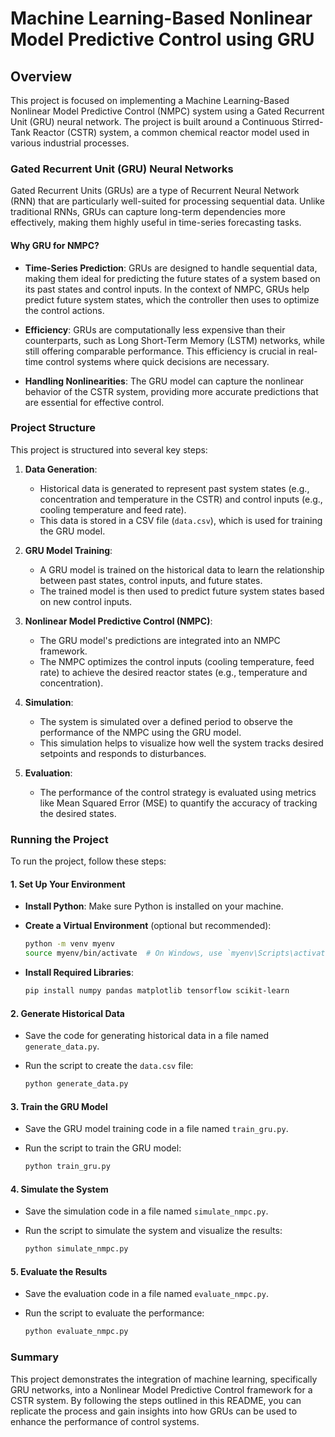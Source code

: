 # **Machine Learning-Based Nonlinear Model Predictive Control using GRU**

## **Overview**

This project is focused on implementing a Machine Learning-Based Nonlinear Model Predictive Control (NMPC) system using a Gated Recurrent Unit (GRU) neural network. The project is built around a Continuous Stirred-Tank Reactor (CSTR) system, a common chemical reactor model used in various industrial processes.

### **Gated Recurrent Unit (GRU) Neural Networks**

Gated Recurrent Units (GRUs) are a type of Recurrent Neural Network (RNN) that are particularly well-suited for processing sequential data. Unlike traditional RNNs, GRUs can capture long-term dependencies more effectively, making them highly useful in time-series forecasting tasks.

#### **Why GRU for NMPC?**

- **Time-Series Prediction**: GRUs are designed to handle sequential data, making them ideal for predicting the future states of a system based on its past states and control inputs. In the context of NMPC, GRUs help predict future system states, which the controller then uses to optimize the control actions.
  
- **Efficiency**: GRUs are computationally less expensive than their counterparts, such as Long Short-Term Memory (LSTM) networks, while still offering comparable performance. This efficiency is crucial in real-time control systems where quick decisions are necessary.

- **Handling Nonlinearities**: The GRU model can capture the nonlinear behavior of the CSTR system, providing more accurate predictions that are essential for effective control.

### **Project Structure**

This project is structured into several key steps:

1. **Data Generation**:
   - Historical data is generated to represent past system states (e.g., concentration and temperature in the CSTR) and control inputs (e.g., cooling temperature and feed rate).
   - This data is stored in a CSV file (`data.csv`), which is used for training the GRU model.

2. **GRU Model Training**:
   - A GRU model is trained on the historical data to learn the relationship between past states, control inputs, and future states.
   - The trained model is then used to predict future system states based on new control inputs.

3. **Nonlinear Model Predictive Control (NMPC)**:
   - The GRU model's predictions are integrated into an NMPC framework.
   - The NMPC optimizes the control inputs (cooling temperature, feed rate) to achieve the desired reactor states (e.g., temperature and concentration).

4. **Simulation**:
   - The system is simulated over a defined period to observe the performance of the NMPC using the GRU model.
   - This simulation helps to visualize how well the system tracks desired setpoints and responds to disturbances.

5. **Evaluation**:
   - The performance of the control strategy is evaluated using metrics like Mean Squared Error (MSE) to quantify the accuracy of tracking the desired states.

### **Running the Project**

To run the project, follow these steps:

#### **1. Set Up Your Environment**

- **Install Python**: Make sure Python is installed on your machine.
- **Create a Virtual Environment** (optional but recommended):

  ```bash
  python -m venv myenv
  source myenv/bin/activate  # On Windows, use `myenv\Scripts\activate`
  ```

- **Install Required Libraries**:

  ```bash
  pip install numpy pandas matplotlib tensorflow scikit-learn
  ```

#### **2. Generate Historical Data**

- Save the code for generating historical data in a file named `generate_data.py`.
- Run the script to create the `data.csv` file:

  ```bash
  python generate_data.py
  ```

#### **3. Train the GRU Model**

- Save the GRU model training code in a file named `train_gru.py`.
- Run the script to train the GRU model:

  ```bash
  python train_gru.py
  ```

#### **4. Simulate the System**

- Save the simulation code in a file named `simulate_nmpc.py`.
- Run the script to simulate the system and visualize the results:

  ```bash
  python simulate_nmpc.py
  ```

#### **5. Evaluate the Results**

- Save the evaluation code in a file named `evaluate_nmpc.py`.
- Run the script to evaluate the performance:

  ```bash
  python evaluate_nmpc.py
  ```

### **Summary**

This project demonstrates the integration of machine learning, specifically GRU networks, into a Nonlinear Model Predictive Control framework for a CSTR system. By following the steps outlined in this README, you can replicate the process and gain insights into how GRUs can be used to enhance the performance of control systems.

